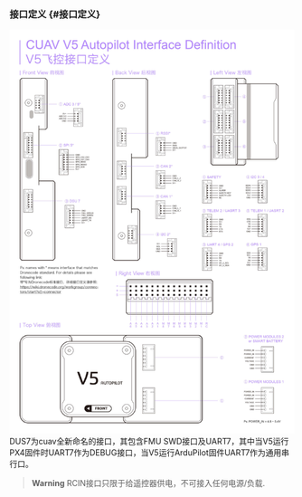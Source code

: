 ### 接口定义 {#接口定义}

![V5 AutoPilot](../assets/flight-controller/v5-autopilot/v5-pinouts.jpg)
DUS7为cuav全新命名的接口，其包含FMU SWD接口及UART7，其中当V5运行PX4固件时UART7作为DEBUG接口，当V5运行ArduPilot固件UART7作为通用串行口。
> **Warning** RCIN接口只限于给遥控器供电，不可接入任何电源/负载.



